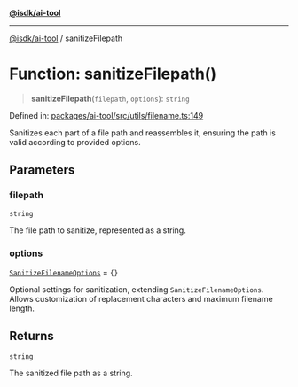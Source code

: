 [**@isdk/ai-tool**](../README.md)

***

[@isdk/ai-tool](../globals.md) / sanitizeFilepath

# Function: sanitizeFilepath()

> **sanitizeFilepath**(`filepath`, `options`): `string`

Defined in: [packages/ai-tool/src/utils/filename.ts:149](https://github.com/isdk/ai-tool.js/blob/62dd65284e1c50d2e8546a14ae292154369bdb2c/src/utils/filename.ts#L149)

Sanitizes each part of a file path and reassembles it, ensuring the path is valid according to provided options.

## Parameters

### filepath

`string`

The file path to sanitize, represented as a string.

### options

[`SanitizeFilenameOptions`](../interfaces/SanitizeFilenameOptions.md) = `{}`

Optional settings for sanitization, extending `SanitizeFilenameOptions`. Allows customization of replacement characters and maximum filename length.

## Returns

`string`

The sanitized file path as a string.
